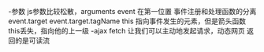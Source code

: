 -参数 js参数比较松散，arguments
    event 在第一位置 事件注册和处理函数的分离
    event.target  event.target.tagName
    this 指向事件发生的元素，但是箭头函数this丢失，指向他的上一级
-ajax fetch 让我们可以主动地发起请求，动态网页
    返回的是可读流